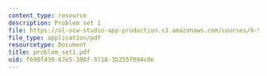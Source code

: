 ```yaml
---
content_type: resource
description: Problem set 1
file: https://ol-ocw-studio-app-production.s3.amazonaws.com/courses/9-520-statistical-learning-theory-and-applications-spring-2003/f690f43067e5398f97183b255f094c0e_problem_set1.pdf
file_type: application/pdf
resourcetype: Document
title: problem_set1.pdf
uid: f690f430-67e5-398f-9718-3b255f094c0e
---
```

